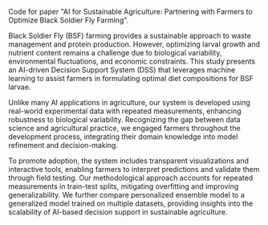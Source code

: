 Code for paper "AI for Sustainable Agriculture: Partnering with Farmers to Optimize Black Soldier Fly Farming".

Black Soldier Fly (BSF) farming provides a sustainable approach to waste management and protein production. However, optimizing larval growth and nutrient content remains a challenge due to biological variability, environmental fluctuations, and economic constraints. This study presents an AI-driven Decision Support System (DSS) that leverages machine learning to assist farmers in formulating optimal diet compositions for BSF larvae.

Unlike many AI applications in agriculture, our system is developed using real-world experimental data with repeated measurements, enhancing robustness to biological variability. Recognizing the gap between data science and agricultural practice, we engaged farmers throughout the development process, integrating their domain knowledge into model refinement and decision-making.

To promote adoption, the system includes transparent visualizations and interactive tools, enabling farmers to interpret predictions and validate them through field testing. Our methodological approach accounts for repeated measurements in train-test splits, mitigating overfitting and improving generalizability. We further compare personalized ensemble model to a generalized model trained on multiple datasets, providing insights into the scalability of AI-based decision support in sustainable agriculture.
